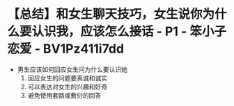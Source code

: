 # 【总结】和女生聊天技巧，女生说你为什么要认识我，应该怎么接话 - P1 - 笨小子恋爱 - BV1Pz411i7dd

-   男生应该如何回应女生问为什么要认识她
    1.  回应女生的问题要真诚和诚实
    2.  可以表达对女生的兴趣和好奇
    3.  避免使用套路或敷衍的回答